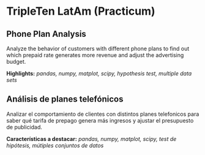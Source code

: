 # TripleTen LatAm (Practicum)

## Phone Plan Analysis

Analyze the behavior of customers with different phone plans to find out which prepaid rate generates more revenue and adjust the advertising budget.

**Highlights:** *pandas, numpy, matplot, scipy, hypothesis test, multiple data sets*

## Análisis de planes telefónicos

Analizar el comportamiento de clientes con distintos planes telefonicos para saber qué tarifa de prepago genera más ingresos y ajustar el presupuesto de publicidad.

**Características a destacar:** *pandas, numpy, matplot, scipy, test de hipótesis, mútiples conjuntos de datos*
